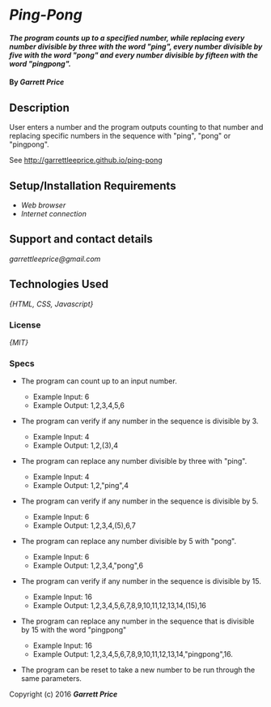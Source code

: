 # _Ping-Pong_

#### _The program counts up to a specified number, while replacing every number divisible by three with the word "ping", every number divisible by five with the word "pong" and every number divisible by fifteen with the word "pingpong"._

#### By _**Garrett Price**_

## Description

User enters a number and the program outputs counting to that number and replacing specific numbers in the sequence with "ping", "pong" or "pingpong".

See http://garrettleeprice.github.io/ping-pong

## Setup/Installation Requirements

* _Web browser_
* _Internet connection_


## Support and contact details

_garrettleeprice@gmail.com_

## Technologies Used

_{HTML, CSS, Javascript}_

### License

*{MIT}*


### Specs


* The program can count up to an input number.
    - Example Input: 6
    - Example Output: 1,2,3,4,5,6

* The program can verify if any number in the sequence is divisible by 3.
    - Example Input: 4
    - Example Output: 1,2,(3),4

* The program can replace any number divisible by three with "ping".
    - Example Input: 4
    - Example Output: 1,2,"ping",4

* The program can verify if any number in the sequence is divisible by 5.
    - Example Input: 6
    - Example Output: 1,2,3,4,(5),6,7

* The program can replace any number divisible by 5 with "pong".
    - Example Input: 6
    - Example Output: 1,2,3,4,"pong",6

* The program can verify if any number in the sequence is divisible by 15.
    - Example Input: 16
    - Example Output: 1,2,3,4,5,6,7,8,9,10,11,12,13,14,(15),16

* The program can replace any number in the sequence that is divisible by 15 with the word "pingpong"
    - Example Input: 16
    - Example Output: 1,2,3,4,5,6,7,8,9,10,11,12,13,14,"pingpong",16.

* The program can be reset to take a new number to be run through the same parameters.


Copyright (c) 2016 **_Garrett Price_**
